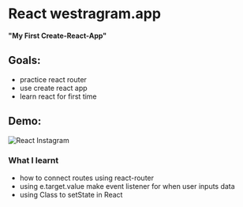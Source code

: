# React westragram.app

**"My First Create-React-App"**

## Goals:

- practice react router
- use create react app
- learn react for first time

## Demo:

![React Instagram](https://github.com/daonez/react_westagram/blob/master/src/demo/demo.gif?raw=true)

### What I learnt

- how to connect routes using react-router
- using e.target.value make event listener for when user inputs data
- using Class to setState in React

